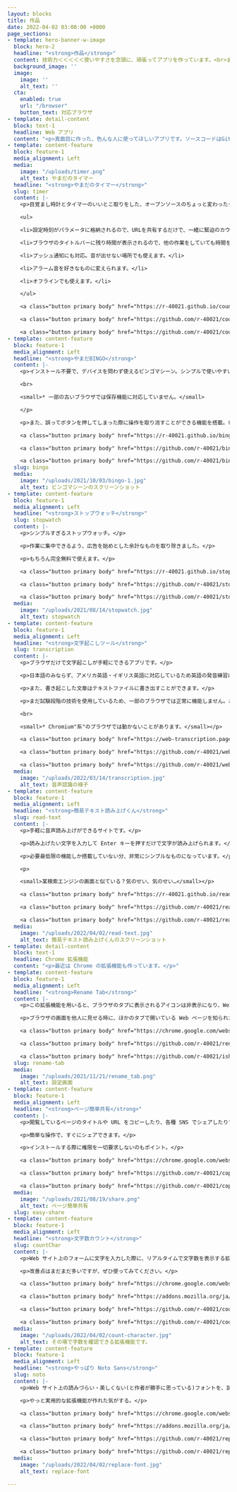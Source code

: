 ```yaml
---
layout: blocks
title: 作品
date: 2022-04-02 03:00:00 +0000
page_sections:
- template: hero-banner-w-image
  block: hero-2
  headline: "<strong>作品</strong>"
  content: 技術力＜＜＜＜＜使いやすさを念頭に、頑張ってアプリを作っています。<br>まあ、技術力も高めなきゃいけないんですけど。<br>
  background_image: ''
  image:
    image: ''
    alt_text: ''
  cta:
    enabled: true
    url: "/browser"
    button_text: 対応ブラウザ
- template: detail-content
  block: text-1
  headline: Web アプリ
  content: "<p>真面目に作った、色んな人に使ってほしいアプリです。ソースコードはGitHubに、アプリもインターネット上に公開しています。</p>"
- template: content-feature
  block: feature-1
  media_alignment: Left
  media:
    image: "/uploads/timer.png"
    alt_text: やまだのタイマー
  headline: "<strong>やまだのタイマー</strong>"
  slug: timer
  content: |-
    <p>目覚まし時計とタイマーのいいとこ取りをした、オープンソースのちょっと変わったタイマーです。いろんな用途に使えます。</p><p>もともと、学校でクラス解散までの時間をカウントダウンする目的で作ったのですが、それ以外にもいろいろな機能を追加しています。</p>

    <ul>

    <li>設定時刻がパラメータに格納されるので、URLを共有するだけで、一緒に緊迫のカウントダウンを楽しめます。</li>

    <li>ブラウザのタイトルバーに残り時間が表示されるので、他の作業をしていても時間を忘れることはありません。</li>

    <li>プッシュ通知にも対応。音が出せない場所でも使えます。</li>

    <li>アラーム音を好きなものに変えられます。</li>

    <li>オフラインでも使えます。</li>

    </ul>

    <a class="button primary body" href="https://r-40021.github.io/countdown-timer/" target="_blank">アプリを開く</a>

    <a class="button primary body" href="https://github.com/r-40021/countdown-timer" target="_blank" rel="noopener noreferrer">ソースコードを見る</a>

    <a class="button primary body" href="https://github.com/r-40021/countdown-timer/issues" target="_blank" rel="noopener noreferrer">問題を報告</a>
- template: content-feature
  block: feature-1
  media_alignment: Left
  headline: "<strong>やまだBINGO</strong>"
  content: |-
    <p>インストール不要で、デバイスを問わず使えるビンゴマシーン。シンプルで使いやすい上に、履歴の自動保存機能まで搭載しています。

    <br>

    <small>* 一部の古いブラウザでは保存機能に対応していません。</small>

    </p>

    <p>また、誤ってボタンを押してしまった際に操作を取り消すことができる機能を搭載。ビンゴ大会のあるあるなハプニングにも、戸惑うことなく対応できます。</p>

    <a class="button primary body" href="https://r-40021.github.io/bingo/" target="_blank">アプリを開く</a>

    <a class="button primary body" href="https://github.com/r-40021/bingo" target="_blank" rel="noopener noreferrer">ソースコードを見る</a>

    <a class="button primary body" href="https://github.com/r-40021/bingo/issues" target="_blank" rel="noopener noreferrer">問題を報告</a>
  slug: bingo
  media:
    image: "/uploads/2021/10/03/bingo-1.jpg"
    alt_text: ビンゴマシーンのスクリーンショット
- template: content-feature
  block: feature-1
  media_alignment: Left
  headline: "<strong>ストップウォッチ</strong>"
  slug: stopwatch
  content: |-
    <p>シンプルすぎるストップウォッチ。</p>

    <p>作業に集中できるよう、広告を始めとした余計なものを取り除きました。</p>

    <p>もちろん完全無料で使えます。</p>

    <a class="button primary body" href="https://r-40021.github.io/stopwatch/" target="_blank">アプリを開く</a>

    <a class="button primary body" href="https://github.com/r-40021/stopwatch/" target="_blank" rel="noopener noreferrer">ソースコードを見る</a>

    <a class="button primary body" href="https://github.com/r-40021/stopwatch/issues/" target="_blank" rel="noopener noreferrer">問題を報告</a>
  media:
    image: "/uploads/2021/08/14/stopwatch.jpg"
    alt_text: stopwatch
- template: content-feature
  block: feature-1
  media_alignment: Left
  headline: "<strong>文字起こしツール</strong>"
  slug: transcription
  content: |-
    <p>ブラウザだけで文字起こしが手軽にできるアプリです。</p>

    <p>日本語のみならず、アメリカ英語・イギリス英語に対応しているため英語の発音練習にも最適です。</p>

    <p>また、書き起こした文章はテキストファイルに書き出すことができます。</p>

    <p>まだ試験段階の技術を使用しているため、一部のブラウザでは正常に機能しません。おすすめは Chrome です。

    <br>

    <small>* Chromium"系"のブラウザでは動かないことがあります。</small></p>

    <a class="button primary body" href="https://web-transcription.pages.dev/" target="_blank">アプリを開く</a>

    <a class="button primary body" href="https://github.com/r-40021/web-speech-api" target="_blank" rel="noopener noreferrer">ソースコードを見る</a>

    <a class="button primary body" href="https://github.com/r-40021/web-speech-api/issues/" target="_blank" rel="noopener noreferrer">問題を報告</a>
  media:
    image: "/uploads/2022/03/14/transcription.jpg"
    alt_text: 音声認識の様子
- template: content-feature
  block: feature-1
  media_alignment: Left
  headline: "<strong>簡易テキスト読み上げくん</strong>"
  slug: read-text
  content: |-
    <p>手軽に音声読み上げができるサイトです。</p>

    <p>読み上げたい文字を入力して Enter キーを押すだけで文字が読み上げられます。</p>

    <p>必要最低限の機能しか搭載していない分、非常にシンプルなものになっています。</p>

    <p>

    <small>某検索エンジンの画面と似ている？気のせい、気のせい…</small></p>

    <a class="button primary body" href="https://r-40021.github.io/read-text/" target="_blank">アプリを開く</a>

    <a class="button primary body" href="https://github.com/r-40021/read-text" target="_blank" rel="noopener noreferrer">ソースコードを見る</a>

    <a class="button primary body" href="https://github.com/r-40021/read-text/issues/" target="_blank" rel="noopener noreferrer">問題を報告</a>
  media:
    image: "/uploads/2022/04/02/read-text.jpg"
    alt_text: 簡易テキスト読み上げくんのスクリーンショット
- template: detail-content
  block: text-1
  headline: Chrome 拡張機能
  content: "<p>最近は Chrome の拡張機能も作っています。</p>"
- template: content-feature
  block: feature-1
  media_alignment: Left
  headline: "<strong>Rename Tab</strong>"
  content: |-
    <p>この拡張機能を用いると、ブラウザのタブに表示されるアイコンは非表示になり、Web サイト名は別のものに置き換えられます。</p>

    <p>ブラウザの画面を他人に見せる時に、ほかのタブで開いている Web ページを知られたくない場合などに使えます。</p>

    <a class="button primary body" href="https://chrome.google.com/webstore/detail/rename-tab/nbpkdabdmbefnemcjehinaeklgmngdoo" target="_blank" rel="noopener noreferrer">インストール</a>

    <a class="button primary body" href="https://github.com/r-40021/rename_tab" target="_blank" rel="noopener noreferrer">ソースコードを見る</a>

    <a class="button primary body" href="https://github.com/r-40021/ishiki_takaku/issues/" target="_blank" rel="noopener noreferrer">問題を報告</a>
  slug: rename-tab
  media:
    image: "/uploads/2021/11/21/rename_tab.png"
    alt_text: 設定画面
- template: content-feature
  block: feature-1
  media_alignment: Left
  headline: "<strong>ページ簡単共有</strong>"
  content: |-
    <p>閲覧しているページのタイトルや URL をコピーしたり、各種 SNS でシェアしたりできる拡張機能です。</p>

    <p>簡単な操作で、すぐにシェアできます。</p>

    <p>インストールする際に権限を一切要求しないのもポイント。</p>

    <a class="button primary body" href="https://chrome.google.com/webstore/detail/easy-page-sharing/eoccdpbaigkllhflcgidhpcedgmlckkp" target="_blank" rel="noopener noreferrer">インストール</a>

    <a class="button primary body" href="https://github.com/r-40021/copy_title-URL" target="_blank" rel="noopener noreferrer">ソースコードを見る</a>

    <a class="button primary body" href="https://github.com/r-40021/copy_title-URL/issues/" target="_blank" rel="noopener noreferrer">問題を報告</a>
  media:
    image: "/uploads/2021/08/19/share.png"
    alt_text: ページ簡単共有
  slug: easy-share
- template: content-feature
  block: feature-1
  media_alignment: Left
  headline: "<strong>文字数カウント</strong>"
  slug: countChar
  content: |-
    <p>Web サイト上のフォームに文字を入力した際に、リアルタイムで文字数を表示する拡張機能です。</p>

    <p>改善点はまだまだ多いですが、ぜひ使ってみてください。</p>

    <a class="button primary body" href="https://chrome.google.com/webstore/detail/%E6%96%87%E5%AD%97%E6%95%B0%E3%82%AB%E3%82%A6%E3%83%B3%E3%83%88/bhfihcmmnnagikobmgakbjliddjmfgmd" target="_blank" rel="noopener noreferrer">インストール (Chrome)</a>

    <a class="button primary body" href="https://addons.mozilla.org/ja/firefox/addon/count-character/" target="_blank" rel="noopener noreferrer">インストール (Firefox)</a>

    <a class="button primary body" href="https://github.com/r-40021/count-character" target="_blank" rel="noopener noreferrer">ソースコードを見る</a>

    <a class="button primary body" href="https://github.com/r-40021/count-character/issues/" target="_blank" rel="noopener noreferrer">問題を報告</a>
  media:
    image: "/uploads/2022/04/02/count-character.jpg"
    alt_text: その場で字数を確認できる拡張機能です。
- template: content-feature
  block: feature-1
  media_alignment: Left
  headline: "<strong>やっぱり Noto Sans</strong>"
  slug: noto
  content: |-
    <p>Web サイト上の読みづらい・美しくない(と作者が勝手に思っている)フォントを、読みやすく美しい Noto Sans に置き換える拡張機能です。</p>

    <p>やっと実用的な拡張機能が作れた気がする。</p>

    <a class="button primary body" href="https://chrome.google.com/webstore/detail/oecglhldbofcklanmhckefiflhfhabdd" target="_blank" rel="noopener noreferrer">インストール (Chrome)</a>

    <a class="button primary body" href="https://addons.mozilla.org/ja/firefox/addon/replace-with-noto/" target="_blank" rel="noopener noreferrer">インストール (Firefox)</a>

    <a class="button primary body" href="https://github.com/r-40021/replace-font" target="_blank" rel="noopener noreferrer">ソースコードを見る</a>

    <a class="button primary body" href="https://github.com/r-40021/replace-font/issues/" target="_blank" rel="noopener noreferrer">問題を報告</a>
  media:
    image: "/uploads/2022/04/02/replace-font.jpg"
    alt_text: replace-font

---
```

